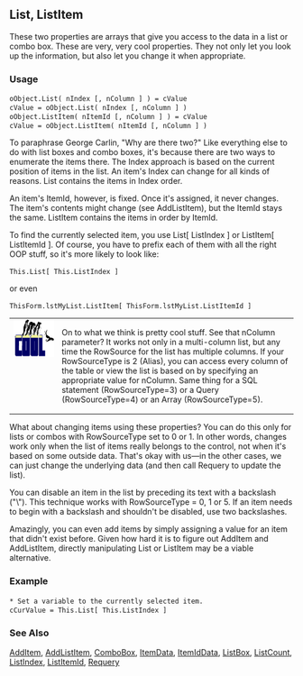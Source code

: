## List, ListItem

These two properties are arrays that give you access to the data in a list or combo box. These are very, very cool properties. They not only let you look up the information, but also let you change it when appropriate.

### Usage

```foxpro
oObject.List( nIndex [, nColumn ] ) = cValue
cValue = oObject.List( nIndex [, nColumn ] )
oObject.ListItem( nItemId [, nColumn ] ) = cValue
cValue = oObject.ListItem( nItemId [, nColumn ] )
```

To paraphrase George Carlin, "Why are there two?" Like everything else to do with list boxes and combo boxes, it's because there are two ways to enumerate the items there. The Index approach is based on the current position of items in the list. An item's Index can change for all kinds of reasons. List contains the items in Index order.

An item's ItemId, however, is fixed. Once it's assigned, it never changes. The item's contents might change (see AddListItem), but the ItemId stays the same. ListItem contains the items in order by ItemId.

To find the currently selected item, you use List[ ListIndex ] or ListItem[ ListItemId ]. Of course, you have to prefix each of them with all the right OOP stuff, so it's more likely to look like:

```foxpro
This.List[ This.ListIndex ]
```
or even 

```foxpro
ThisForm.lstMyList.ListItem[ ThisForm.lstMyList.ListItemId ]
```
<table>
<tr>
  <td width="17%" valign="top">
<img width="114" height="66" src="cool.gif">
  </td>
  <td width=83%>
  <p>On to what we think is pretty cool stuff. See that nColumn parameter? It works not only in a multi-column list, but any time the RowSource for the list has multiple columns. If your RowSourceType is 2 (Alias), you can access every column of the table or view the list is based on by specifying an appropriate value for nColumn. Same thing for a SQL statement (RowSourceType=3) or a Query (RowSourceType=4) or an Array (RowSourceType=5). </p>
  </td>
 </tr>
</table>

What about changing items using these properties? You can do this only for lists or combos with RowSourceType set to 0 or 1. In other words, changes work only when the list of items really belongs to the control, not when it's based on some outside data. That's okay with us&mdash;in the other cases, we can just change the underlying data (and then call Requery to update the list).

You can disable an item in the list by preceding its text with a backslash ("\\"). This technique works with RowSourceType = 0, 1 or 5. If an item needs to begin with a backslash and shouldn't be disabled, use two backslashes.

Amazingly, you can even add items by simply assigning a value for an item that didn't exist before. Given how hard it is to figure out AddItem and AddListItem, directly manipulating List or ListItem may be a viable alternative.

### Example

```foxpro
* Set a variable to the currently selected item.
cCurValue = This.List[ This.ListIndex ]
```
### See Also

[AddItem](s4g445.md), [AddListItem](s4g445.md), [ComboBox](s4g489.md), [ItemData](s4g510.md), [ItemIdData](s4g510.md), [ListBox](s4g489.md), [ListCount](s4g514.md), [ListIndex](s4g515.md), [ListItemId](s4g515.md), [Requery](s4g560.md)